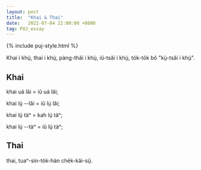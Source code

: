 ```yaml
---
layout: post
title:  "Khai & Thai"
date:   2022-07-04 22:00:00 +0800
tag: PUJ_essay
---
```


{% include puj-style.html %}

Khai i khṳ̀, thai i khṳ̀, pàng-thăi i khṳ̀, iû-tsăi i khṳ̀, to̍k-to̍k bô "kṳ̀-tsăi i khṳ̀".

## Khai

khai uá lâi = iû uá lâi;

khai lṳ́ --lâi = iû lṳ́ lâi;

khai lṳ́ tàⁿ = kah lṳ́ tàⁿ;

khai lṳ́ --tàⁿ = iû lṳ́ tàⁿ;


## Thai

thai, tuaⁿ-sin-to̍k-hàn che̍k-kâi-sṳ̂.
